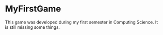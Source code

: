 # MyFirstGame
This game was developed during my first semester in Computing Science. It is still missing some things.
